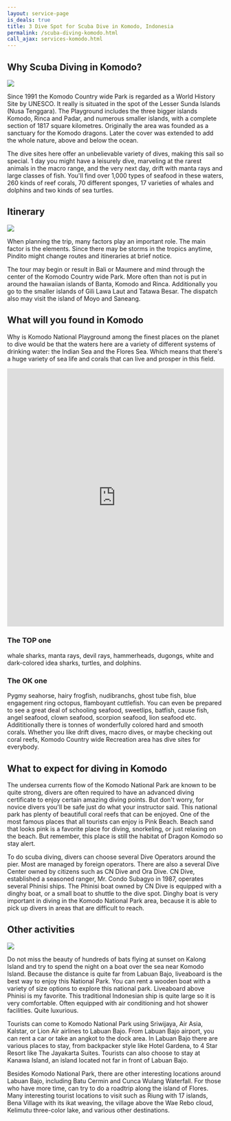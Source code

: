 ```yaml
---
layout: service-page
is_deals: true
title: 3 Dive Spot for Scuba Dive in Komodo, Indonesia
permalink: /scuba-diving-komodo.html
call_ajax: services-komodo.html
---
```


## Why Scuba Diving in Komodo?

<img class="img-responsive" src="{{site.url}}/images/spots/diving-in-komodo.jpg" />

Since 1991 the Komodo Country wide Park is regarded as a World History Site by UNESCO. It really is situated in the spot of the Lesser Sunda Islands (Nusa Tenggara). The Playground includes the three bigger islands Komodo, Rinca and Padar, and numerous smaller islands, with a complete section of 1817 square kilometres. Originally the area was founded as a sanctuary for the Komodo dragons. Later the cover was extended to add the whole nature, above and below the ocean.

The dive sites here offer an unbelievable variety of dives, making this sail so special. 1 day you might have a leisurely dive, marveling at the rarest animals in the macro range, and the very next day, drift with manta rays and large classes of fish. You'll find over 1,000 types of seafood in these waters, 260 kinds of reef corals, 70 different sponges, 17 varieties of whales and dolphins and two kinds of sea turtles.

## Itinerary

<img class="img-responsive" src="http://wickeddiving.com/wp-content/uploads/Komodo-liveaboard-wicked.jpg" />

When planning the trip, many factors play an important role. The main factor is the elements. Since there may be storms in the tropics anytime, Pindito might change routes and itineraries at brief notice.

The tour may begin or result in Bali or Maumere and mind through the center of the Komodo Country wide Park. More often than not is put in around the hawaiian islands of Banta, Komodo and Rinca. Additionally you go to the smaller islands of Gili Lawa Laut and Tatawa Besar. The dispatch also may visit the island of Moyo and Saneang.

## What will you found in Komodo

Why is Komodo National Playground among the finest places on the planet to dive would be that the waters here are a variety of different systems of drinking water: the Indian Sea and the Flores Sea. Which means that there's a huge variety of sea life and corals that can live and prosper in this field.

<iframe width="100%" height="600" src="https://www.youtube.com/embed/xWlbnsYWMjQ?rel=0&amp;showinfo=0&amp;start=5" frameborder="0" allow="autoplay; encrypted-media" allowfullscreen></iframe>

### The TOP one

whale sharks, manta rays, devil rays, hammerheads, dugongs, white and dark-colored idea sharks, turtles, and dolphins.

### The OK one

Pygmy seahorse, hairy frogfish, nudibranchs, ghost tube fish, blue engagement ring octopus, flamboyant cuttlefish. You can even be prepared to see a great deal of schooling seafood, sweetlips, batfish, cause fish, angel seafood, clown seafood, scorpion seafood, lion seafood etc. Addititionally there is tonnes of wonderfully colored hard and smooth corals. Whether you like drift dives, macro dives, or maybe checking out coral reefs, Komodo Country wide Recreation area has dive sites for everybody.

## What to expect for diving in Komodo

The undersea currents flow of the Komodo National Park are known to be quite strong, divers are often required to have an advanced diving certificate to enjoy certain amazing diving points. But don't worry, for novice divers you'll be safe just do what your instructor said. This national park has plenty of beautifull coral reefs that can be enjoyed. One of the most famous places that all tourists can enjoy is Pink Beach. Beach sand that looks pink is a favorite place for diving, snorkeling, or just relaxing on the beach. But remember, this place is still the habitat of Dragon Komodo so stay alert.

To do scuba diving, divers can choose several Dive Operators around the pier. Most are managed by foreign operators. There are also a several Dive Center owned by citizens such as CN Dive and Ora Dive. CN Dive, established a seasoned ranger, Mr. Condo Subagyo in 1987, operates several Phinisi ships. The Phinisi boat owned by CN Dive is equipped with a dinghy boat, or a small boat to shuttle to the dive spot. Dinghy boat is very important in diving in the Komodo National Park area, because it is able to pick up divers in areas that are difficult to reach.

## Other activities

<img class="img-responsive" src="http://alamkomodo.com/wp-content/uploads/2017/01/Kalong-sunset-boat.jpg" />

Do not miss the beauty of hundreds of bats flying at sunset on Kalong Island and try to spend the night on a boat over the sea near Komodo Island. Because the distance is quite far from Labuan Bajo, liveaboard is the best way to enjoy this National Park. You can rent a wooden boat with a variety of size options to explore this national park. Liveaboard above Phinisi is my favorite. This traditional Indonesian ship is quite large so it is very comfortable. Often equipped with air conditioning and hot shower facilities. Quite luxurious.

Tourists can come to Komodo National Park using Sriwijaya, Air Asia, Kalstar, or Lion Air airlines to Labuan Bajo. From Labuan Bajo airport, you can rent a car or take an angkot to the dock area. In Labuan Bajo there are various places to stay, from backpacker style like Hotel Gardena, to 4 Star Resort like The Jayakarta Suites. Tourists can also choose to stay at Kanawa Island, an island located not far in front of Labuan Bajo.

Besides Komodo National Park, there are other interesting locations around Labuan Bajo, including Batu Cermin and Cunca Wulang Waterfall. For those who have more time, can try to do a roadtrip along the island of Flores. Many interesting tourist locations to visit such as Riung with 17 islands, Bena Village with its ikat weaving, the village above the Wae Rebo cloud, Kelimutu three-color lake, and various other destinations.

